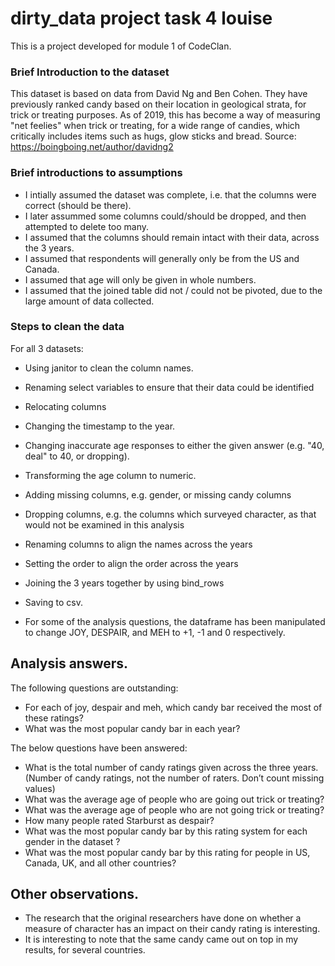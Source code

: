# dirty_data project task 4 louise

This is a project developed for module 1 of CodeClan.

### Brief Introduction to the dataset
This dataset is based on data from David Ng and Ben Cohen. They have previously ranked candy based on their location
in geological strata, for trick or treating purposes. As of 2019, this has 
become a way of measuring "net feelies" when trick or treating, for a wide range
of candies, which critically includes items such as hugs, glow sticks and bread.
Source: https://boingboing.net/author/davidng2

### Brief introductions to assumptions
- I intially assumed the dataset was complete, i.e. that the columns were correct
(should be there).
- I later assummed some columns could/should be dropped, and then attempted to delete too many.
- I assumed that the columns should remain intact with their data, across the 3 years.
- I assumed that respondents will generally only be from the US and Canada.
- I assumed that age will only be given in whole numbers.
- I assumed that the joined table did not / could not be pivoted, due to the large amount of data collected. 

### Steps to clean the data
For all 3 datasets:
- Using janitor to clean the column names.
- Renaming select variables to ensure that their data could be identified
- Relocating columns
- Changing the timestamp to the year.
- Changing inaccurate age responses to either the given answer (e.g. "40, deal" to 40, or dropping). 
- Transforming the age column to numeric.
- Adding missing columns, e.g. gender, or missing candy columns
- Dropping columns, e.g. the columns which surveyed character, as that would not be examined in this analysis
- Renaming columns to align the names across the years
- Setting the order to align the order across the years
- Joining the 3 years together by using bind_rows
- Saving to csv.

- For some of the analysis questions, the dataframe has been manipulated to change JOY, DESPAIR, and MEH to +1, -1 and 0 respectively.

## Analysis answers.
The following questions are outstanding:
- For each of joy, despair and meh, which candy bar received the most of these ratings?
- What was the most popular candy bar in each year?

The below questions have been answered:
- What is the total number of candy ratings given across the three years.
(Number of candy ratings, not the number of raters. Don’t count missing values)
- What was the average age of people who are going out trick or treating?
- What was the average age of people who are not going trick or treating?
- How many people rated Starburst as despair?
- What was the most popular candy bar by this rating system for each gender in
the dataset ?
- What was the most popular candy bar by this rating for people in US, Canada,
UK, and all other countries?

## Other observations.
- The research that the original researchers have done on whether a measure of character has an impact on their candy rating is interesting.
- It is interesting to note that the same candy came out on top in my results, for several countries. 
